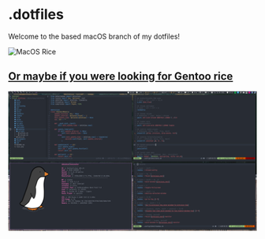 # .dotfiles

Welcome to the based macOS branch of my dotfiles!

![MacOS Rice](mac_rice.png)

## [Or maybe if you were looking for Gentoo rice](https://github.com/dakyskye/dotfiles/tree/gentoo)

![Gentoo Dotfiles](gentoo_rice.png)
